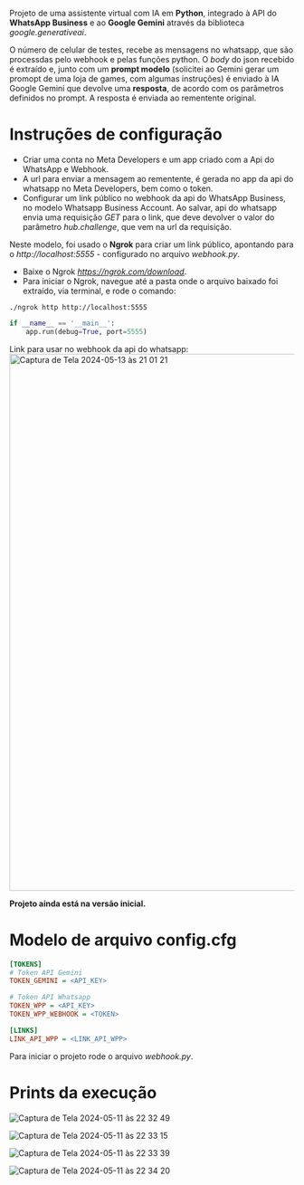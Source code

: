 Projeto de uma assistente virtual com IA em **Python**, integrado à API do **WhatsApp Business** e ao **Google Gemini** através da biblioteca _google.generativeai_.

O número de celular de testes, recebe as mensagens no whatsapp, que são processdas pelo webhook e pelas funções python. O _body_ do json recebido é extraído e, 
junto com um **prompt modelo** (solicitei ao Gemini gerar um promopt de uma loja de games, com algumas instruções) é enviado à IA Google Gemini que devolve uma **resposta**, 
de acordo com os parâmetros definidos no prompt. A resposta é enviada ao rementente original.

# Instruções de configuração
* Criar uma conta no Meta Developers e um app criado com a Api do WhatsApp e Webhook.
* A url para enviar a mensagem ao rementente, é gerada no app da api do whatsapp no Meta Developers, bem como o token.
* Configurar um link público no webhook da api do WhatsApp Business, no modelo Whatsapp Business Account. Ao salvar,  api do whatsapp envia uma requisição _GET_ para o link, que deve devolver o valor do parâmetro _hub.challenge_, que vem na url da requisição.

Neste modelo, foi usado o **Ngrok** para criar um link público, apontando para o _http://localhost:5555_ - configurado no arquivo _webhook.py_. 

* Baixe o Ngrok _https://ngrok.com/download_.
* Para iniciar o Ngrok, navegue até a pasta onde o arquivo baixado foi extraído, via terminal, e rode o comando:
````
./ngrok http http://localhost:5555
````
````python
if __name__ == '__main__':
    app.run(debug=True, port=5555)
````
Link para usar no webhook da api do whatsapp:
<img width="949" alt="Captura de Tela 2024-05-13 às 21 01 21" src="https://github.com/cainaalba/chat_bot_gemini/assets/57020103/22d33c63-ccb2-4f46-adfd-3dfee9b04708">

**Projeto ainda está na versão inicial.**

# Modelo de arquivo config.cfg

````cfg
[TOKENS]
# Token API Gemini
TOKEN_GEMINI = <API_KEY>

# Token API Whatsapp
TOKEN_WPP = <API_KEY>
TOKEN_WPP_WEBHOOK = <TOKEN>

[LINKS]
LINK_API_WPP = <LINK_API_WPP>
````

Para iniciar o projeto rode o arquivo _webhook.py_.

# Prints da execução

![Captura de Tela 2024-05-11 às 22 32 49](https://github.com/cainaalba/chat_bot_gemini/assets/57020103/c36c4511-3658-4bfa-947f-aab0e4d20b35)

![Captura de Tela 2024-05-11 às 22 33 15](https://github.com/cainaalba/chat_bot_gemini/assets/57020103/f5c7794a-3b16-429a-8bf2-e237cb06e57d)

![Captura de Tela 2024-05-11 às 22 33 39](https://github.com/cainaalba/chat_bot_gemini/assets/57020103/e286e91c-0ffa-496d-ae81-321033dfd68a)

![Captura de Tela 2024-05-11 às 22 34 20](https://github.com/cainaalba/chat_bot_gemini/assets/57020103/97c69e44-b230-4838-a328-7bc5ab2f4c21)
